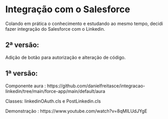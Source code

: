 # Integração com o Salesforce

Colando em prática o conhecimento  e estudando ao mesmo tempo, decidi fazer integração do Salesforce com o Linkedin. 
## 2ª versão: ##
Adição de botão para autorização e alteração de código. 

## 1ª versão: ##
<p>Componente aura : https://github.com/danielfreitasce/integracao-linkedin/tree/main/force-app/main/default/aura</p>
<p>Classes: linkedinOAuth.cls e PostLinkedin.cls</p>
<p>Demonstração : https://www.youtube.com/watch?v=8qMILUdJYgE </p>

